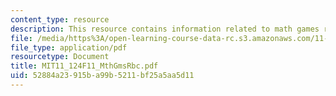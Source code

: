 ```yaml
---
content_type: resource
description: This resource contains information related to math games rubric.
file: /media/https%3A/open-learning-course-data-rc.s3.amazonaws.com/11-124-introduction-to-education-looking-forward-and-looking-back-on-education-fall-2011/52884a23915ba99b5211bf25a5aa5d11_MIT11_124F11_MthGmsRbc.pdf
file_type: application/pdf
resourcetype: Document
title: MIT11_124F11_MthGmsRbc.pdf
uid: 52884a23-915b-a99b-5211-bf25a5aa5d11
---
```

